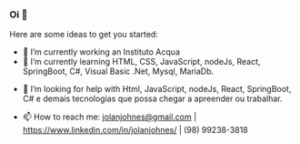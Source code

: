 ### Oi 👋


Here are some ideas to get you started:

- 🔭 I’m currently working an Instituto Acqua
- 🌱 I’m currently learning HTML, CSS, JavaScript, nodeJs, React, SpringBoot, C#, Visual Basic .Net, Mysql, MariaDb.
<!-- - 👯 I’m looking to collaborate on ... -->
- 🤔 I’m looking for help with Html, JavaScript, nodeJs, React, SpringBoot, C# e demais tecnologias que possa chegar a apreender ou trabalhar.
<!-- - 💬 Ask me about C#, Html, CSS -->
- 📫 How to reach me: jolanjohnes@gmail.com | https://www.linkedin.com/in/jolanjohnes/ | (98) 99238-3818
<!--
- 😄 Pronouns: ...
- ⚡ Fun fact: ...
-->
